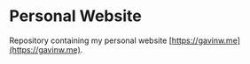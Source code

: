 # Personal Website

Repository containing my personal website [https://gavinw.me](https://gavinw.me).
